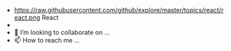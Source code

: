 - https://raw.githubusercontent.com/github/explore/master/topics/react/react.png React
- 
- 💞️ I’m looking to collaborate on ...
- 📫 How to reach me ...

<!---
VetIix/VetIix is a ✨ special ✨ repository because its `README.md` (this file) appears on your GitHub profile.
You can click the Preview link to take a look at your changes.
--->
